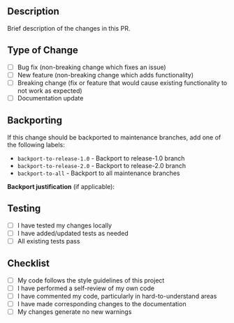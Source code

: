 ## Description
Brief description of the changes in this PR.

## Type of Change
- [ ] Bug fix (non-breaking change which fixes an issue)
- [ ] New feature (non-breaking change which adds functionality)
- [ ] Breaking change (fix or feature that would cause existing functionality to not work as expected)
- [ ] Documentation update

## Backporting
If this change should be backported to maintenance branches, add one of the following labels:

- `backport-to-release-1.0` - Backport to release-1.0 branch
- `backport-to-release-2.0` - Backport to release-2.0 branch
- `backport-to-all` - Backport to all maintenance branches

**Backport justification** (if applicable):
<!-- Explain why this change should be backported -->

## Testing
- [ ] I have tested my changes locally
- [ ] I have added/updated tests as needed
- [ ] All existing tests pass

## Checklist
- [ ] My code follows the style guidelines of this project
- [ ] I have performed a self-review of my own code
- [ ] I have commented my code, particularly in hard-to-understand areas
- [ ] I have made corresponding changes to the documentation
- [ ] My changes generate no new warnings